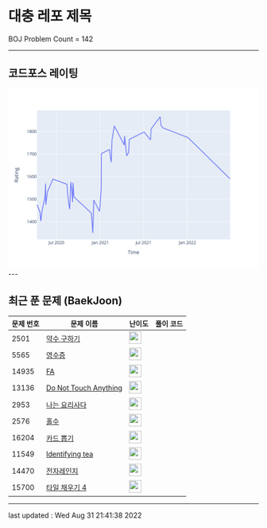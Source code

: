 # 대충 레포 제목

BOJ Problem Count = 142

---

## 코드포스 레이팅
[![Rating Graph](./cfStats.svg)](https://github.com/ingyu1008/Algorithm-Problem-Solving/blob/master/cfStats.html)---

## 최근 푼 문제 (BaekJoon)
| 문제 번호 | 문제 이름 | 난이도 | 풀이 코드 |
| --- | --- | --- | --- |
| 2501 | [약수 구하기](https://www.acmicpc.net/problem/2501) | <img height="25px" width="25px=" src="https://static.solved.ac/tier_small/3.svg"/> |  |
| 5565 | [영수증](https://www.acmicpc.net/problem/5565) | <img height="25px" width="25px=" src="https://static.solved.ac/tier_small/3.svg"/> |  |
| 14935 | [FA](https://www.acmicpc.net/problem/14935) | <img height="25px" width="25px=" src="https://static.solved.ac/tier_small/2.svg"/> |  |
| 13136 | [Do Not Touch Anything](https://www.acmicpc.net/problem/13136) | <img height="25px" width="25px=" src="https://static.solved.ac/tier_small/2.svg"/> |  |
| 2953 | [나는 요리사다](https://www.acmicpc.net/problem/2953) | <img height="25px" width="25px=" src="https://static.solved.ac/tier_small/3.svg"/> |  |
| 2576 | [홀수](https://www.acmicpc.net/problem/2576) | <img height="25px" width="25px=" src="https://static.solved.ac/tier_small/3.svg"/> |  |
| 16204 | [카드 뽑기](https://www.acmicpc.net/problem/16204) | <img height="25px" width="25px=" src="https://static.solved.ac/tier_small/2.svg"/> |  |
| 11549 | [Identifying tea](https://www.acmicpc.net/problem/11549) | <img height="25px" width="25px=" src="https://static.solved.ac/tier_small/2.svg"/> |  |
| 14470 | [전자레인지](https://www.acmicpc.net/problem/14470) | <img height="25px" width="25px=" src="https://static.solved.ac/tier_small/2.svg"/> |  |
| 15700 | [타일 채우기 4](https://www.acmicpc.net/problem/15700) | <img height="25px" width="25px=" src="https://static.solved.ac/tier_small/2.svg"/> |  |


---

last updated : Wed Aug 31 21:41:38 2022

